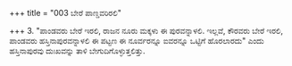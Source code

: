 +++
title = "003 ಬೇರೆ ಪಾಣ್ಡವರಿರಲಿ"

+++
3. "ಪಾಂಡವರು ಬೇರೆ ಇರಲಿ, ರಾಜನ ನೂರು ಮಕ್ಕಳು ಈ ಪುರವನ್ನಾಳಲಿ. ಇಲ್ಲವೆ, ಕೌರವರು ಬೇರೆ ಇರಲಿ, ಪಾಂಡವರು ಹಸ್ತಿನಾಪುರವನ್ನಾಳಲಿ ಈ ಪಟ್ಟಣ ಈ ನೂರ್ವರನ್ನೂ ಐವರನ್ನೂ ಒಟ್ಟಿಗೆ ಹೊರಲಾರದು" ಎಂದು ಹಸ್ತಿನಾಪುರವು ದುಃಖವನ್ನು ತಾಳಿ ಬೇಗುದಿಗೊಳ್ಳುತ್ತಲಿತ್ತು.